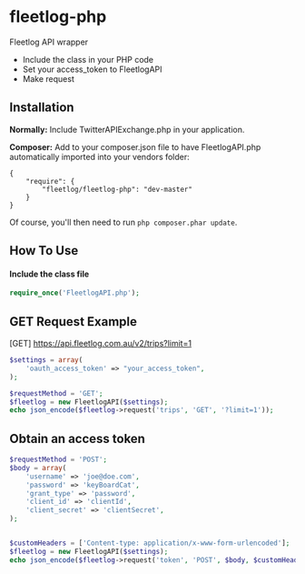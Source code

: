 fleetlog-php
===============

Fleetlog API wrapper


- Include the class in your PHP code
- Set your access_token to FleetlogAPI
- Make request

Installation
------------

**Normally:** Include TwitterAPIExchange.php in your application. 

**Composer:** Add to your composer.json file to have FleetlogAPI.php automatically imported into your vendors folder:

    {
        "require": {
            "fleetlog/fleetlog-php": "dev-master"
        }
    }

Of course, you'll then need to run `php composer.phar update`.

How To Use
----------

#### Include the class file ####

```php
require_once('FleetlogAPI.php');
```

GET Request Example
-------------------
[GET] https://api.fleetlog.com.au/v2/trips?limit=1

```php
$settings = array(
	'oauth_access_token' => "your_access_token",
);

$requestMethod = 'GET';
$fleetlog = new FleetlogAPI($settings);
echo json_encode($fleetlog->request('trips', 'GET', '?limit=1'));
```

Obtain an access token
--------------------
```php
$requestMethod = 'POST';
$body = array(
	'username' => 'joe@doe.com',
	'password' => 'keyBoardCat',
	'grant_type' => 'password',
	'client_id' => 'clientId',
	'client_secret' => 'clientSecret',
);


$customHeaders = ['Content-type: application/x-www-form-urlencoded'];
$fleetlog = new FleetlogAPI($settings);
echo json_encode($fleetlog->request('token', 'POST', $body, $customHeaders));
```